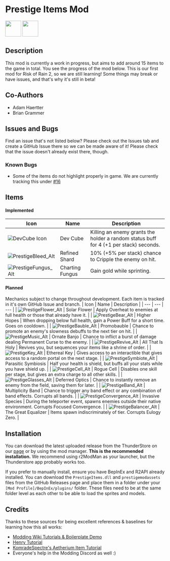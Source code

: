 # Prestige Items Mod
<p>
<img src="https://github.com/yurijserrano/Github-Profile-Readme-Logos/blob/master/programming%20languages/c%23.svg?raw=true" height="50">
<img src="https://github.com/yurijserrano/Github-Profile-Readme-Logos/blob/master/tools/unity.png?raw=true" height=50>
</p>

## Description

This mod is currently a work in progress, but aims to add around 15 items to the game in total. You see the progress of the mod below. This is our first mod for Risk of Rain 2, so we are still learning! Some things may break or have issues, and that's why it's still in beta!

## Co-Authors
- Adam Haertter
- Brian Grammer

## Issues and Bugs

Find an issue that's not listed below? Please check out the Issues tab and create a GitHub Issue there so we can be made aware of it! Please check that the issue doesn't already exist there, though.

### Known Bugs
- Some of the items do not highlight properly in game. We are currently tracking this under [#16](https://github.com/adamhaertter/PrestigeItemsMod/issues/16)


## Items

#### Implemented
| Icon | Name | Description |
| --- | --- | --- |
| ![DevCube Icon](https://github.com/adamhaertter/PrestigeItemsMod/assets/80988984/af645e61-11b9-43ba-9852-6d71e0b5e350) | Dev Cube | Killing an enemy grants the holder a random status buff for 4 (+1 per stack) seconds. |
| ![PrestigeBleed_Alt](https://github.com/adamhaertter/PrestigeItemsMod/assets/80988984/9f6547fa-7a62-42a3-b81f-503685d3dc69) | Refined Shard | 10% (+5% per stack) chance to Cripple the enemy on hit. |
| ![PrestigeFungus_Alt](https://github.com/adamhaertter/PrestigeItemsMod/assets/80988984/78c0f7a3-5e6c-4855-8f50-cdbd3091a5e6) | Charting Fungus | Gain gold while sprinting. |

#### Planned
Mechanics subject to change throughout development. Each item is tracked in it's own GitHub Issue and branch.
| Icon | Name | Description |
| --- | --- | --- |
| ![PrestigeFlower_Alt](https://github.com/adamhaertter/PrestigeItemsMod/assets/80988984/dd38806d-0b00-4676-8789-a249befe084d) | Solar Flower | Apply Overheat to enemies at full health or those that already have it. | 
| ![PrestigeBear_Alt](https://github.com/adamhaertter/PrestigeItemsMod/assets/80988984/6ff04ab5-73e0-4b6b-b402-2668d155bdeb) | Higher Hopes | When dropping below full health, gain a Power Buff for a short time. Goes on cooldown. |
| ![PrestigeBauble_Alt](https://github.com/adamhaertter/PrestigeItemsMod/assets/80988984/f7874d09-f6d5-4cf8-aa2e-1666448da127) | Promobauble | Chance to promote an enemy's slowness debuffs to the next tier on hit. |
| ![PrestigeMusic_Alt](https://github.com/adamhaertter/PrestigeItemsMod/assets/80988984/e68d5841-863b-44c8-ba88-e6938372c936) | Ornate Banjo | Chance to inflict a burst of damage dealing Permanent Curse to the enemy. |
| ![PrestigeRevive_Alt](https://github.com/adamhaertter/PrestigeItemsMod/assets/80988984/1d171639-fc02-4b0b-8bd1-c179c24a6ef4) | All That Is Holy | Revives you, but sequences your items like a shrine of order. |
| ![PrestigeKey_Alt](https://github.com/adamhaertter/PrestigeItemsMod/assets/80988984/882f520c-764c-4b5e-9922-045fafbc988b) | Ethereal Key | Gives access to an interactible that gives access to a random portal on the next stage. |
| ![PrestigeSymbiote_Alt](https://github.com/adamhaertter/PrestigeItemsMod/assets/80988984/981e1135-9d36-4945-8ea4-0e92a8a6cc02) | Parasitic Symbiosis | Half your health is shield, but buffs all your stats while you have shield up. |
| ![PrestigeCell_Alt](https://github.com/adamhaertter/PrestigeItemsMod/assets/80988984/e6a04390-9d93-4121-ae52-9cd66e255e78) | Rogue Cell | Disables one skill per stage, but gives an extra charge to all other skills. |
| ![PrestigeGlasses_Alt](https://github.com/adamhaertter/PrestigeItemsMod/assets/80988984/6cfa2c21-5b64-4cb7-8f82-ed95d51be37f) | Deferred Optics | Chance to instantly remove an enemy from the field, saving them for later. |
| ![PrestigeBand_Alt](https://github.com/adamhaertter/PrestigeItemsMod/assets/80988984/fcabe679-5697-468c-9b69-2f46dc2f0133) | Multiplicity Band | Chance to trigger any band effect or any combination of band effects. Corrupts all bands. |
| ![PrestigeConvergence_Alt](https://github.com/adamhaertter/PrestigeItemsMod/assets/80988984/041b8d86-0c29-4d9e-9544-bebb0b547c3c) | Invasive Species | During the teleporter event, spawns enemies outside their native environment. Corrupts Focused Convergence. |
| ![PrestigeBalancer_Alt](https://github.com/adamhaertter/PrestigeItemsMod/assets/80988984/f3a34db2-2452-443b-950e-9faf48d48202) | The Great Equalizer | Items spawn indiscriminately of tier. Corrupts Eulogy Zero. |

## Installation
You can download the latest uploaded release from the ThunderStore on our [page](https://thunderstore.io/package/BlueBubbee/Prestige_Items_Beta/) or by using the mod manager. **This is the recommended installation.** We recommend using r2ModMan as your launcher, but the Thunderstore app probably works too.

If you prefer to manually install, ensure you have BepInEx and R2API already installed. You can download the `PrestigeItems.dll` and `prestigemodassets` files from the GitHub Releases page and place them in a folder under your `[Mod Profile]/BepInEx/plugins/` folder. These files need to be at the same folder level as each other to be able to load the sprites and models. 

## Credits
Thanks to these sources for being excellent references & baselines for learning how this all works:
- [Modding Wiki Tutorials & Boilerplate Demo](https://risk-of-thunder.github.io/R2Wiki/Mod-Creation/Getting-Started/First-Mod/)
- [Henry Tutorial](https://github.com/ArcPh1r3/HenryTutorial) 
- [KomradeSpectre's Aetherium Item Tutorial](https://www.youtube.com/watch?v=8TsF8elv_m0)
- Everyone's help in the Modding Discord as well :)
